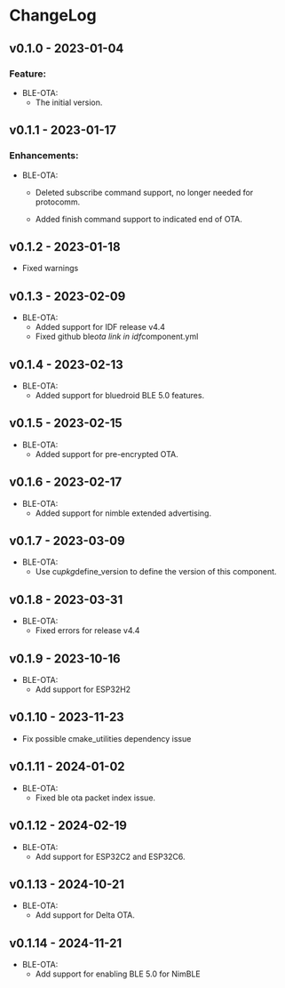 # ChangeLog

## v0.1.0 - 2023-01-04

### Feature:

* BLE-OTA:
  * The initial version.

## v0.1.1 - 2023-01-17

### Enhancements:
* BLE-OTA:
  * Deleted subscribe command support, no longer needed for protocomm.

  * Added finish command support to indicated end of OTA.

## v0.1.2 - 2023-01-18

* Fixed warnings

## v0.1.3 - 2023-02-09

* BLE-OTA:
  * Added support for IDF release v4.4
  * Fixed github ble*ota link in idf*component.yml

## v0.1.4 - 2023-02-13

* BLE-OTA:
  * Added support for bluedroid BLE 5.0 features.

## v0.1.5 - 2023-02-15

* BLE-OTA:
  * Added support for pre-encrypted OTA.

## v0.1.6 - 2023-02-17

* BLE-OTA:
  * Added support for nimble extended advertising.

## v0.1.7 - 2023-03-09

* BLE-OTA:
  * Use cu*pkg*define_version to define the version of this component.

## v0.1.8 - 2023-03-31

* BLE-OTA:
  * Fixed errors for release v4.4

## v0.1.9 - 2023-10-16

* BLE-OTA:
  * Add support for ESP32H2

## v0.1.10 - 2023-11-23

* Fix possible cmake_utilities dependency issue

## v0.1.11 - 2024-01-02

* BLE-OTA:
  * Fixed ble ota packet index issue.

## v0.1.12 - 2024-02-19

* BLE-OTA:
  * Add support for ESP32C2 and ESP32C6.

## v0.1.13 - 2024-10-21

* BLE-OTA:
  * Add support for Delta OTA.

## v0.1.14 - 2024-11-21
* BLE-OTA:
  * Add support for enabling BLE 5.0 for NimBLE
